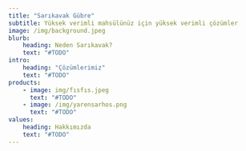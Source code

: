 ```yaml
---
title: "Sarıkavak Gübre"
subtitle: Yüksek verimli mahsülünüz için yüksek verimli çözümler
image: /img/background.jpeg
blurb:
    heading: Neden Sarıkavak?
    text: "#TODO"
intro:
    heading: "Çözümlerimiz"
    text: "#TODO"
products:
    - image: img/fısfıs.jpeg
      text: "#TODO"
    - image: /img/yarensarhos.png
      text: "#TODO"
values:
    heading: Hakkımızda
    text: "#TODO"
---
```


